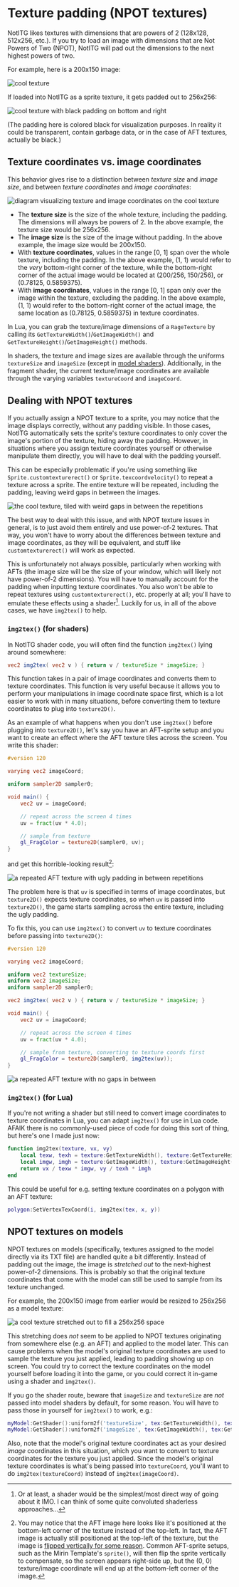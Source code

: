 # Texture padding (NPOT textures)

NotITG likes textures with dimensions that are powers of 2 (128x128, 512x256, etc.). If you try to load an image with dimensions that are Not Powers of Two (NPOT), NotITG will pad out the dimensions to the next highest powers of two.

For example, here is a 200x150 image:

![cool texture](cool_texture.png)

If loaded into NotITG as a sprite texture, it gets padded out to 256x256:

![cool texture with black padding on bottom and right](cool_texture_padded.png)

(The padding here is colored black for visualization purposes. In reality it could be transparent, contain garbage data, or in the case of AFT textures, actually be black.)

## Texture coordinates vs. image coordinates

This behavior gives rise to a distinction between *texture size* and *image size*, and between *texture coordinates* and *image coordinates*:

![diagram visualizing texture and image coordinates on the cool texture](cool_texture_diagram.png)

- The **texture size** is the size of the whole texture, including the padding. The dimensions will always be powers of 2. In the above example, the texture size would be 256x256.
- The **image size** is the size of the image without padding. In the above example, the image size would be 200x150.
- With **texture coordinates**, values in the range [0, 1] span over the whole texture, including the padding. In the above example, (1, 1) would refer to the *very* bottom-right corner of the texture, while the bottom-right corner of the actual image would be located at (200/256, 150/256), or (0.78125, 0.5859375).
- With **image coordinates**, values in the range [0, 1] span only over the image within the texture, excluding the padding. In the above example, (1, 1) would refer to the bottom-right corner of the actual image, the same location as (0.78125, 0.5859375) in texture coordinates.

In Lua, you can grab the texture/image dimensions of a `RageTexture` by calling its `GetTextureWidth()`/`GetImageWidth()` and `GetTextureHeight()`/`GetImageHeight()` methods.

In shaders, the texture and image sizes are available through the uniforms `textureSize` and `imageSize` (except in [model shaders](#npot-textures-on-models)). Additionally, in the fragment shader, the current texture/image coordinates are available through the varying variables `textureCoord` and `imageCoord`.

## Dealing with NPOT textures

If you actually assign a NPOT texture to a sprite, you may notice that the image displays correctly, without any padding visible. In those cases, NotITG automatically sets the sprite's texture coordinates to only cover the image's portion of the texture, hiding away the padding. However, in situations where you assign texture coordinates yourself or otherwise manipulate them directly, you will have to deal with the padding yourself.

This can be especially problematic if you're using something like `Sprite.customtexturerect()` or `Sprite.texcoordvelocity()` to repeat a texture across a sprite. The entire texture will be repeated, including the padding, leaving weird gaps in between the images.

![the cool texture, tiled with weird gaps in between the repetitions](cool_texture_tiling_bad.jpg)

The best way to deal with this issue, and with NPOT texture issues in general, is to just avoid them entirely and use power-of-2 textures. That way, you won't have to worry about the differences between texture and image coordinates, as they will be equivalent, and stuff like `customtexturerect()` will work as expected.

This is unfortunately not always possible, particularly when working with AFTs (the image size will be the size of your window, which will likely not have power-of-2 dimensions). You will have to manually account for the padding when inputting texture coordinates. You also won't be able to  repeat textures using `customtexturerect()`, etc. properly at all; you'll have to emulate these effects using a shader[^1]. Luckily for us, in all of the above cases, we have `img2tex()` to help.

### `img2tex()` (for shaders)

In NotITG shader code, you will often find the function `img2tex()` lying around somewhere:

```glsl
vec2 img2tex( vec2 v ) { return v / textureSize * imageSize; }
```

This function takes in a pair of image coordinates and converts them to texture coordinates. This function is very useful because it allows you to perform your manipulations in image coordinate space first, which is a lot easier to work with in many situations, before converting them to texture coordinates to plug into `texture2D()`.

As an example of what happens when you don't use `img2tex()` before plugging into `texture2D()`, let's say you have an AFT-sprite setup and you want to create an effect where the AFT texture tiles across the screen. You write this shader:

```glsl
#version 120

varying vec2 imageCoord;

uniform sampler2D sampler0;

void main() {
    vec2 uv = imageCoord;

    // repeat across the screen 4 times
    uv = fract(uv * 4.0);

    // sample from texture
    gl_FragColor = texture2D(sampler0, uv);
}
```

and get this horrible-looking result[^2]:

![a repeated AFT texture with ugly padding in between repetitions](aft_tiling_bad.jpg)

The problem here is that `uv` is specified in terms of image coordinates, but `texture2D()` expects texture coordinates, so when `uv` is passed into `texture2D()`, the game starts sampling across the entire texture, including the ugly padding.

To fix this, you can use `img2tex()` to convert `uv` to texture coordinates before passing into `texture2D()`:

```glsl
#version 120

varying vec2 imageCoord;

uniform vec2 textureSize;
uniform vec2 imageSize;
uniform sampler2D sampler0;

vec2 img2tex( vec2 v ) { return v / textureSize * imageSize; }

void main() {
    vec2 uv = imageCoord;

    // repeat across the screen 4 times
    uv = fract(uv * 4.0);

    // sample from texture, converting to texture coords first
    gl_FragColor = texture2D(sampler0, img2tex(uv));
}
```

![a repeated AFT texture with no gaps in between](aft_tiling_good.jpg)

### `img2tex()` (for Lua)

If you're not writing a shader but still need to convert image coordinates to texture coordinates in Lua, you can adapt `img2tex()` for use in Lua code. AFAIK there is no commonly-used piece of code for doing this sort of thing, but here's one I made just now:

```lua
function img2tex(texture, vx, vy)
	local texw, texh = texture:GetTextureWidth(), texture:GetTextureHeight()
	local imgw, imgh = texture:GetImageWidth(), texture:GetImageHeight()
	return vx / texw * imgw, vy / texh * imgh
end
```

This could be useful for e.g. setting texture coordinates on a polygon with an AFT texture:

```lua
polygon:SetVertexTexCoord(i, img2tex(tex, x, y))
```

## NPOT textures on models

NPOT textures on models (specifically, textures assigned to the model directly via its TXT file) are handled quite a bit differently. Instead of padding out the image, the image is *stretched out* to the next-highest power-of-2 dimensions. This is probably so that the original texture coordinates that come with the model can still be used to sample from its texture unchanged.

For example, the 200x150 image from earlier would be resized to 256x256 as a model texture:

![a cool texture stretched out to fill a 256x256 space](cool_texture_stretched.png)

This stretching does *not* seem to be applied to NPOT textures originating from somewhere else (e.g. an AFT) and applied to the model later. This can cause problems when the model's original texture coordinates are used to sample the texture you just applied, leading to padding showing up on screen. You could try to correct the texture coordinates on the model yourself before loading it into the game, or you could correct it in-game using a shader and `img2tex()`.

If you go the shader route, beware that `imageSize` and `textureSize` are *not* passed into model shaders by default, for some reason. You will have to pass those in yourself for `img2tex()` to work, e.g.:

```lua
myModel:GetShader():uniform2f('textureSize', tex:GetTextureWidth(), tex:GetTextureHeight())
myModel:GetShader():uniform2f('imageSize', tex:GetImageWidth(), tex:GetImageHeight())
```

Also, note that the model's original texture coordinates act as your desired *image* coordinates in this situation, which you want to convert to texture coordinates for the texture you just applied. Since the model's original texture coordinates is what's being passed into `textureCoord`, you'll want to do `img2tex(textureCoord)` instead of  `img2tex(imageCoord)`.

[^1]: Or at least, a shader would be the simplest/most direct way of going about it IMO. I can think of some quite convoluted shaderless approaches...
[^2]: You may notice that the AFT image here looks like it's positioned at the bottom-left corner of the texture instead of the top-left. In fact, the AFT image is actually still positioned at the top-left of the texture, but the image is [flipped vertically for some reason](aft_flipped.png). Common AFT-sprite setups, such as the Mirin Template's `sprite()`, will then flip the sprite vertically to compensate, so the screen appears right-side up, but the (0, 0) texture/image coordinate will end up at the bottom-left corner of the image.